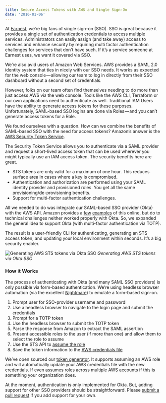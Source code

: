 ```yaml
---
title: Secure Access Tokens with AWS and Single Sign-On
date: '2016-01-06'
---
```


At [Earnest](https://meetearnest.com/), we’re big fans of single sign-on (SSO). SSO is great because it
provides a single set of authentication credentials to access multiple services. Administrators can easily assign (and take away) access to services and enhance security by requiring multi factor authentication challenges for services that don’t have such. If it’s a service someone at Earnest uses, we want it covered via SSO.

We’re also avid users of Amazon Web Services. AWS provides a SAML 2.0 identity system that ties in nicely with our SSO needs. It works as expected for the web console — allowing our team to log in directly from their SSO dashboard without a second set of credentials.

However, folks on our team often find themselves needing to do more than just access AWS via the web console. Tools like the AWS CLI, Terraform or our own applications need to authenticate as well. Traditional IAM Users have the ability to generate access tokens for these purposes. Unfortunately, SAML-based SSO logins are done via Roles — and you can’t generate access tokens for a Role.

We found ourselves with a question. How can we combine the benefits of SAML-based SSO with the need for
access tokens? Amazon’s answer is the [AWS Security Token Service](http://docs.aws.amazon.com/STS/latest/APIReference/Welcome.html).

The Security Token Service allows you to authenticate via a SAML provider and request a short-lived access token that can be used wherever you might typically use an IAM access token. The security benefits here are great.

- STS tokens are only valid for a maximum of one hour. This reduces surface area in cases where a key is compromised.
- Authentication and authorization are performed using your SAML identity provider and provisioned roles. You get all the same provisioning/de-provisioning benefits.
- Support for multi-factor authentication challenges.

All we needed to do was integrate our SAML-based SSO provider (Okta) with the AWS API.
Amazon provides a [few](http://blogs.aws.amazon.com/security/post/Tx1LDN0UBGJJ26Q/How-to-Implement-Federated-API-and-CLI-Access-Using-SAML-2-0-and-AD-FS)
[examples](http://blogs.aws.amazon.com/security/post/TxU0AVUS9J00FP/How-to-Implement-a-General-Solution-for-Federated-API-CLI-Access-Using-SAML-2-0) of
this online, but do to technical challenges neither worked properly with Okta. So, we expanded the general idea to
support Okta (with multi-factor authentication via TOTP).

The result is a user-friendly CLI for authenticating, generating an STS access token, and updating your local environment within seconds. It’s a big security enabler.

![Generating AWS STS tokens via Okta SSO](/img/posts/2016-01-06-secure-access-tokens-with-aws-and-single-sign-on/aws-sts-generation.gif)
_Generating AWS STS tokens via Okta SSO_

### How it Works

The process of authenticating with Okta (and many SAML SSO providers) is only possible via form-based authentication. We’re using headless browser automation
(via the excellent [Nightmare](http://www.nightmarejs.org/)) to emulate a form-based sign-on.

1. Prompt user for SSO-provider username and password
1. Use a headless browser to navigate to the login page and submit the credentials
1. Prompt for a TOTP token
1. Use the headless browser to submit the TOTP token
1. Parse the response from Amazon to extract the SAML assertion
1. Present accessible roles to the user (if more than one) and allow them to select the role to assume
1. Use the STS API to [assume the role](http://docs.aws.amazon.com/cli/latest/reference/sts/assume-role-with-saml.html%29)
1. Save the token information to the [AWS credentials file](https://blogs.aws.amazon.com/security/post/Tx3D6U6WSFGOK2H/A-New-and-Standardized-Way-to-Manage-Credentials-in-the-AWS-SDKs)

We’ve open sourced our [token generator](https://github.com/meetearnest/aws-sts/). It supports assuming an AWS role and will automatically update your AWS credentials file with the new credentials. If even assumes roles across multiple AWS accounts if this is something your organization does.

At the moment, authentication is only implemented for Okta. But, adding support for other SSO providers should be
straightforward. Please [submit a pull request](https://github.com/meetearnest/aws-sts/pulls) if you add support for your own.
